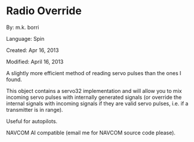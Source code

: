 # Radio Override

By: m.k. borri

Language: Spin

Created: Apr 16, 2013

Modified: April 16, 2013

A slightly more efficient method of reading servo pulses than the ones I found.

This object contains a servo32 implementation and will allow you to mix incoming servo pulses with internally generated signals (or override the internal signals with incoming signals if they are valid servo pulses, i.e. if a transmitter is in range).

Useful for autopilots.

NAVCOM AI compatible (email me for NAVCOM source code please).

